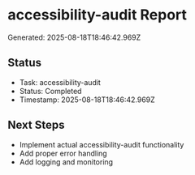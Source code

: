 # accessibility-audit Report

Generated: 2025-08-18T18:46:42.969Z

## Status
- Task: accessibility-audit
- Status: Completed
- Timestamp: 2025-08-18T18:46:42.969Z

## Next Steps
- Implement actual accessibility-audit functionality
- Add proper error handling
- Add logging and monitoring

